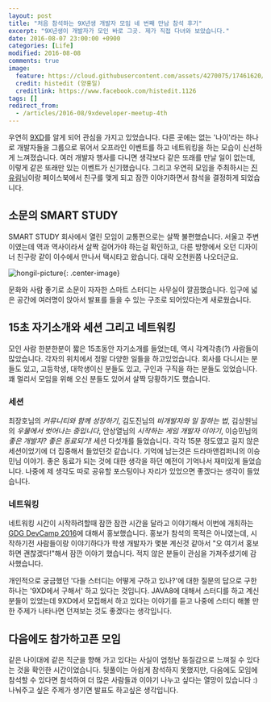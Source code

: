 ```yaml
---
layout: post
title: "처음 참석하는 9X년생 개발자 모임 네 번째 만남 참석 후기"
excerpt: "9X년생이 개발자가 모인 바로 그곳. 제가 직접 다녀와 보았습니다."
date: 2016-08-07 23:00:00 +0900
categories: [Life]
modified: 2016-08-08
comments: true
image:
  feature: https://cloud.githubusercontent.com/assets/4270075/17461620/fb8c6a14-5ccd-11e6-830f-9b4b123c7ae6.png
  credit: histedit (양홍일)
  creditlink: https://www.facebook.com/histedit.1126
tags: []
redirect_from:
  - /articles/2016-08/9xdeveloper-meetup-4th
---
```


우연히 [9XD][9xd]를 알게 되어 관심을 가지고 있었습니다. 다른 곳에는 없는 '나이'라는 하나로 개발자들을 그룹으로 묶어서 오프라인 이벤트를 하고 네트워킹을 하는 모습이 신선하게 느껴졌습니다. 여러 개발자 행사를 다니면 생각보다 같은 또래를 만날 일이 없는데, 이렇게 같은 또래만 있는 이벤트가 신기했습니다. 그리고 우연히 모임을 주최하시는 [진유림][milooy]님이랑 페이스북에서 친구를 맺게 되고 잠깐 이야기하면서 참석을 결정하게 되었습니다. 


## 소문의 SMART STUDY

SMART STUDY 회사에서 열린 모임이 교통편으로는 살짝 불편했습니다. 서울고 주변이였는데 역과 역사이라서 살짝 걸어가야 하는걸 확인하고, 다른 방향에서 오던 디자이너 친구랑 같이 이수에서 만나서 택시타고 왔습니다. 대략 오천원쯤 나오더군요.

![hongil-picture](https://cloud.githubusercontent.com/assets/4270075/17462278/030213b0-5ce3-11e6-872f-958c4bfce9aa.jpg){: .center-image}

문화와 사람 좋기로 소문이 자자한 스마트 스터디는 사무실이 깔끔했습니다. 입구에 넓은 공간에 여러명이 앉아서 발표를 들을 수 있는 구조로 되어있다는게 새로웠습니다.


## 15초 자기소개와 세션 그리고 네트워킹

모인 사람 한분한분이 짧은 15초동안 자기소개를 들었는데, 역시 각계각층(?) 사람들이 많았습니다. 각자의 위치에서 정말 다양한 일들을 하고있었습니다. 회사를 다니시는 분들도 있고, 고등학생, 대학생이신 분들도 있고, 구인과 구직을 하는 분들도 있었습니다. 꽤 멀리서 모임을 위해 오신 분들도 있어서 살짝 당황하기도 했습니다.

### 세션
최장호님의 *커뮤니티와 함께 성장하기*, 김도진님의 *비개발자와 일 잘하는 법*, 김상원님의 *우물에서 벗어나는 중입니다*, 안상열님의 *시작하는 게임 개발자 이야기*, 이승민님의 *좋은 개발자? 좋은 동료되기!* 세션 다섯개를 들었습니다. 각각 15분 정도였고 길지 않은 세션이었기에 더 집중해서 들었던것 같습니다. 기억에 남는것은 드라마앤컴퍼니의 이승민님 이야기. 좋은 동료가 되는 것에 대한 생각을 하던 예전이 기억나서 재미있게 들었습니다. 나중에 제 생각도 따로 공유할 포스팅이나 자리가 있었으면 좋겠다는 생각이 들었습니다.

### 네트워킹
네트워킹 시간이 시작하려할때 잠깐 잠깐 시간을 달라고 이야기해서 이번에 개최하는 [GDG DevCamp 2016][devcamp]에 대해서 홍보했습니다. 홍보가 참석의 목적은 아니였는데, 시작하기전 사람들이랑 이야기하다가 학생 개발자가 몇분 계신것 같아서 "오 여기서 홍보하면 괜찮겠다!"해서 잠깐 이야기 했습니다. 적지 않은 분들이 관심을 가져주셨기에 감사했습니다.

개인적으로 궁금했던 '다들 스터디는 어떻게 구하고 있나?'에 대한 질문의 답으로 구한 하나는 '9XD에서 구해서' 하고 있다는 것입니다. JAVA8에 대해서 스터디를 하고 계신 분들이 있었는데 9XD에서 모집해서 하고 있다는 이야기를 듣고 나중에 스터디 해볼 만한 주제가 나타나면 던져보는 것도 좋겠다는 생각입니다.

## 다음에도 참가하고픈 모임
같은 나이대에 같은 직군을 향해 가고 있다는 사실이 엄청난 동질감으로 느껴질 수 있다는 것을 확인한 시간이었습니다. 뒷풀이는 아쉽게 참석하지 못했지만, 다음에도 모임에 참석할 수 있다면 참석하여 더 많은 사람들과 이야기 나누고 싶다는 열망이 있습니다 :) 나눠주고 싶은 주제가 생기면 발표도 하고싶은 생각입니다.



[9xd]: https://www.facebook.com/groups/1565641083693087/
[milooy]: https://milooy.wordpress.com/
[devcamp]: https://sites.google.com/site/gdgdevcamp2016/
